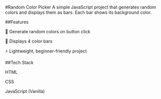 #Random Color Picker
A simple JavaScript project that generates random colors and displays them as bars. Each bar shows its background color.

##Features

🎲 Generate random colors on button click

🌈 Displays 4 color bars

⚡ Lightweight, beginner-friendly project

##Tech Stack

HTML

CSS

JavaScript (Vanilla)
